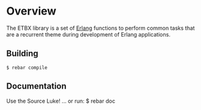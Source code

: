 # Overview

The ETBX library is a set of [Erlang](http://www.erlang.org) functions to perform common tasks that are a recurrent theme during development of Erlang applications.

## Building
    $ rebar compile

## Documentation
Use the Source Luke!
...
or run:
    $ rebar doc

